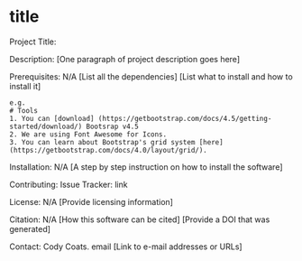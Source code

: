 # title

Project Title:

Description: 
    [One paragraph of project description goes here]

Prerequisites: N/A
    [List all the dependencies]
    [List what to install and how to install it]

    e.g.
    # Tools
    1. You can [download] (https://getbootstrap.com/docs/4.5/getting-started/download/) Bootsrap v4.5
    2. We are using Font Awesome for Icons.
    3. You can learn about Bootstrap's grid system [here] (https://getbootstrap.com/docs/4.0/layout/grid/).

Installation: N/A
    [A step by step instruction on how to install the software]

Contributing:
    Issue Tracker: link

License: N/A
    [Provide licensing information]

Citation: N/A
    [How this software can be cited]
    [Provide a DOI that was generated]

Contact: Cody Coats. email
    [Link to e-mail addresses or URLs]

